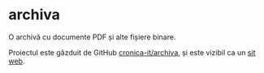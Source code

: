 # archiva

O archivă cu documente PDF și alte fișiere binare.

Proiectul este găzduit de GitHub [cronica-it/archiva](https://github.com/cronica-it/archiva), și este vizibil ca un [sit web](https://cronica-it.github.io/archiva/).
